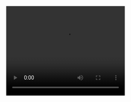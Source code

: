 <video width="320" height="240" controls>
  <source src="src/video/video.mp4" type="video/mp4">
</video>